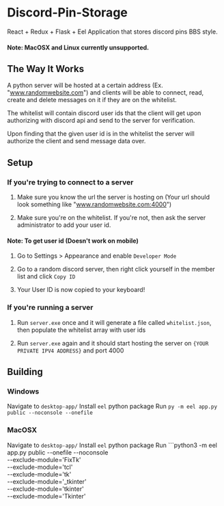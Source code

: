 # Discord-Pin-Storage

React + Redux + Flask + Eel Application that stores discord pins BBS style.

#### Note: MacOSX and Linux currently unsupported.

## The Way It Works

A python server will be hosted at a certain address (Ex. "www.randomwebsite.com") and clients will be able to connect, read, create and delete messages on it if they are on the whitelist. 

The whitelist will contain discord user ids that the client will get upon authorizing with discord api and send to the server for verification.

Upon finding that the given user id is in the whitelist the server will authorize the client and send message data over.

## Setup

### If you're trying to connect to a server

1. Make sure you know the url the server is hosting on (Your url should look something like "www.randomwebsite.com:4000")

2. Make sure you're on the whitelist. If you're not, then ask the server administrator to add your user id.

#### Note: To get user id (Doesn't work on mobile)

1. Go to Settings > Appearance and enable ```Developer Mode```

2. Go to a random discord server, then right click yourself in the member list and click ```Copy ID```

3. Your User ID is now copied to your keyboard!

### If you're running a server

1. Run ```server.exe``` once and it will generate a file called ```whitelist.json```, then populate the whitelist array with user ids

2. Run ```server.exe``` again and it should start hosting the server on ```{YOUR PRIVATE IPV4 ADDRESS}``` and port 4000

## Building

### Windows

Navigate to `desktop-app/`
Install `eel` python package
Run `py -m eel app.py public --noconsole --onefile`

### MacOSX

Navigate to `desktop-app/`
Install `eel` python package
Run ```python3 -m eel app.py public --onefile --noconsole \
            --exclude-module='FixTk' \
            --exclude-module='tcl' \
            --exclude-module='tk' \
            --exclude-module='_tkinter' \
            --exclude-module='tkinter' \
            --exclude-module='Tkinter'
```
